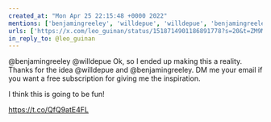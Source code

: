 ```yaml
---
created_at: "Mon Apr 25 22:15:48 +0000 2022"
mentions: ['benjamingreeley', 'willdepue', 'willdepue', 'benjamingreeley']
urls: ['https://x.com/leo_guinan/status/1518714901186891778?s=20&t=ZM9MoIdBhblm9aH-leZRbw']
in_reply_to: @leo_guinan
---
```


@benjamingreeley @willdepue Ok, so I ended up making this a reality. Thanks for the idea @willdepue and @benjamingreeley. DM me your email if you want a free subscription for giving me the inspiration. 

I think this is going to be fun!

https://t.co/QfQ9atE4FL